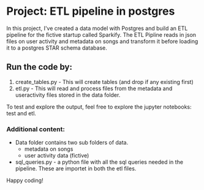 # Project: ETL pipeline in postgres
In this project, I've created a data model with Postgres and build an ETL pipeline for the fictive startup called Sparkify.
The ETL Pipline reads in json files on user activity and metadata on songs and transform it before loading it to a postgres STAR schema database. 

## Run the code by:
1) create_tables.py - This will create tables (and drop if any existing first) 
2) etl.py - This will read and process files from the metadata and useractivity files stored in the data folder.

To test and explore the output, feel free to explore the jupyter notebooks: test and etl.

### Additional content:
* Data folder contains two sub folders of data.
  - metadata on songs
  - user activity data (fictive)
* sql_queries.py - a python file with all the sql queries needed in the pipeline. These are importet in both the etl files.

Happy coding!
